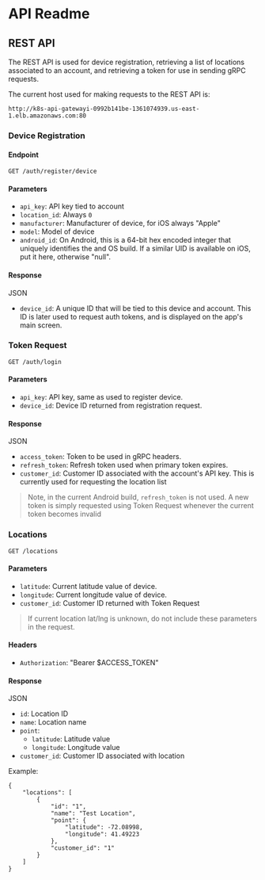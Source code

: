 # API Readme

## REST API

The REST API is used for device registration, retrieving a list of locations associated to an
account, and retrieving a token for use in sending gRPC requests.

The current host used for making requests to the REST API is:
```
http://k8s-api-gatewayi-0992b141be-1361074939.us-east-1.elb.amazonaws.com:80
```

### Device Registration

#### Endpoint
```
GET /auth/register/device
```

#### Parameters
- `api_key`: API key tied to account
- `location_id`: Always `0`
- `manufacturer`: Manufacturer of device, for iOS always "Apple"
- `model`: Model of device
- `android_id`: On Android, this is a 64-bit hex encoded integer that uniquely identifies the and OS build. If a similar UID is available on iOS, put it here, otherwise "null".

#### Response
JSON
- `device_id`: A unique ID that will be tied to this device and account. This ID is later used to request auth tokens, and is displayed on the app's main screen.

### Token Request
```
GET /auth/login
```

#### Parameters
- `api_key`: API key, same as used to register device.
- `device_id`: Device ID returned from registration request.

#### Response
JSON
- `access_token`: Token to be used in gRPC headers.
- `refresh_token`: Refresh token used when primary token expires.
- `customer_id`: Customer ID associated with the account's API key. This is currently used for requesting the location list

> Note, in the current Android build, `refresh_token` is not used. A new token is simply requested using Token Request whenever the current token becomes invalid

### Locations
```
GET /locations
```

#### Parameters
- `latitude`: Current latitude value of device.
- `longitude`: Current longitude value of device.
- `customer_id`: Customer ID returned with Token Request

> If current location lat/lng is unknown, do not include these parameters in the request.

#### Headers
- `Authorization`: "Bearer $ACCESS_TOKEN"

#### Response
JSON
- `id`: Location ID
- `name`: Location name
- `point`:
    - `latitude`: Latitude value
    - `longitude`: Longitude value
- `customer_id`: Customer ID associated with location

Example:
```
{
    "locations": [
        {
            "id": "1",
            "name": "Test Location",
            "point": {
                "latitude": -72.08998,
                "longitude": 41.49223
            },
            "customer_id": "1"
        }
    ]
}
```


